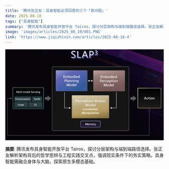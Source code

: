 ```yaml
---
title: '腾讯张正友：具身智能必须回答的三个「真问题」'
date: 2025-08-10
tags: ["具身智能"]
summary: '腾讯发布具身智能开放平台 Tairos，探讨分层架构与端到端路径选择。张正友解析架构背后的哲学思辨与工程实践交叉点，强调现实条件下的务实策略。具身智能需融合身体与大脑，探索原生多模态基础。'
image: 'images/articles/2025_08_10/001.PNG'
link: 'https://www.jiqizhixin.com/articles/2025-08-10-4'
---
```

![腾讯张正友：具身智能必须回答的三个「真问题」](images/articles/2025_08_10/001.PNG)

**摘要**: 腾讯发布具身智能开放平台 Tairos，探讨分层架构与端到端路径选择。张正友解析架构背后的哲学思辨与工程实践交叉点，强调现实条件下的务实策略。具身智能需融合身体与大脑，探索原生多模态基础。
